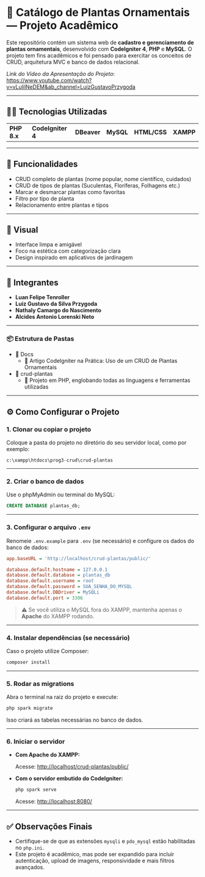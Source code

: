 # 🌿 Catálogo de Plantas Ornamentais — Projeto Acadêmico

Este repositório contém um sistema web de **cadastro e gerenciamento de plantas ornamentais**, desenvolvido com **CodeIgniter 4**, **PHP** e **MySQL**. O projeto tem fins acadêmicos e foi pensado para exercitar os conceitos de CRUD, arquitetura MVC e banco de dados relacional.

*Link do Vídeo da Apresentação do Projeto*: https://www.youtube.com/watch?v=vLulilNeDEM&ab_channel=LuizGustavoPrzygoda

---

## 👨‍💻 Tecnologias Utilizadas
<table>
  <tr>
    <td><b>PHP 8.x</b></td>
    <td><b>CodeIgniter 4</b></td>
    <td><b>DBeaver</b></td>
    <td><b>MySQL</b></td>
    <td><b>HTML/CSS</b></td>
    <td><b>XAMPP</b></td>
  </tr>
</table>

---

## 🔧 Funcionalidades

- CRUD completo de plantas (nome popular, nome científico, cuidados)
- CRUD de tipos de plantas (Suculentas, Floríferas, Folhagens etc.)
- Marcar e desmarcar plantas como favoritas
- Filtro por tipo de planta
- Relacionamento entre plantas e tipos

---

## 🎨 Visual

- Interface limpa e amigável
- Foco na estética com categorização clara
- Design inspirado em aplicativos de jardinagem

---

## 👥 Integrantes

- **Luan Felipe Tenroller**
- **Luiz Gustavo da Silva Przygoda**
- **Nathaly Camargo do Nascimento**
- **Alcides Antonio Lorenski Neto**

---

### **📦 Estrutura de Pastas**
  * 📁 Docs
    * 📄 Artigo CodeIgniter na Prática: Uso de um CRUD de Plantas Ornamentais
  * 📁 crud-plantas
    * 📄 Projeto em PHP, englobando todas as linguagens e ferramentas utilizadas

---

## ⚙️ Como Configurar o Projeto

### 1. Clonar ou copiar o projeto

Coloque a pasta do projeto no diretório do seu servidor local, como por exemplo:

```
c:\xampp\htdocs\prog3-crud\crud-plantas
```

---

### 2. Criar o banco de dados

Use o phpMyAdmin ou terminal do MySQL:

```sql
CREATE DATABASE plantas_db;
```

---

### 3. Configurar o arquivo `.env`

Renomeie `.env.example` para `.env` (se necessário) e configure os dados do banco de dados:

```ini
app.baseURL = 'http://localhost/crud-plantas/public/'

database.default.hostname = 127.0.0.1
database.default.database = plantas_db
database.default.username = root
database.default.password = SUA_SENHA_DO_MYSQL
database.default.DBDriver = MySQLi
database.default.port = 3306
```

> ⚠️ Se você utiliza o MySQL fora do XAMPP, mantenha apenas o **Apache** do XAMPP rodando.

---

### 4. Instalar dependências (se necessário)

Caso o projeto utilize Composer:

```bash
composer install
```

---

### 5. Rodar as migrations

Abra o terminal na raiz do projeto e execute:

```bash
php spark migrate
```

Isso criará as tabelas necessárias no banco de dados.

---

### 6. Iniciar o servidor

- **Com Apache do XAMPP:**

  Acesse: [http://localhost/crud-plantas/public/](http://localhost/crud-plantas/public/)

- **Com o servidor embutido do CodeIgniter:**

  ```bash
  php spark serve
  ```

  Acesse: [http://localhost:8080/](http://localhost:8080/)

---

## ✅ Observações Finais

- Certifique-se de que as extensões `mysqli` e `pdo_mysql` estão habilitadas no `php.ini`.
- Este projeto é acadêmico, mas pode ser expandido para incluir autenticação, upload de imagens, responsividade e mais filtros avançados.
